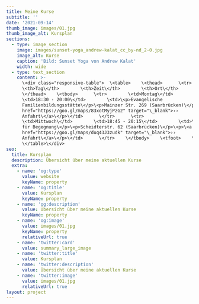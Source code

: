 ```yaml
---
title: Meine Kurse
subtitle: ''
date: '2021-09-14'
thumb_image: images/01.jpg
thumb_image_alt: Kursplan
sections:
  - type: image_section
    image: images/sunset-yoga_andrew-kalat_cc_by-nd_2-0.jpg
    image_alt: Kurse
    caption: 'Bild: Sunset Yoga von Andrew Kalat'
    width: wide
  - type: text_section
    content: >-
      \<div class="responsive-table">  \<table>    \<thead>      \<tr>       
      \<th>Tag\</th>        \<th>Zeit\</th>        \<th>Ort\</th>      \</tr>   
      \</thead>    \<tbody>      \<tr>        \<td>Montag\</td>       
      \<td>18:30 - 20:00\</td>        \<td>\<p>Evangelische
      Familienbildungsstätte\</p>\<p>Mainzer Str. 269 (Saarbrücken)\</p>\<p>\<a
      href="https://goo.gl/maps/83xotMyjPzG2" target="\_blank">››
      Anfahrt\</a>\</p>\</td>      \</tr>      \<tr>       
      \<td>Mittwoch\</td>        \<td>18:45 - 20:15\</td>        \<td>\<p>Raum
      für Begegnung\</p>\<p>Scheidterstr. 62 (Saarbrücken)\</p>\<p>\<a
      href="https://goo.gl/maps/duq43J3zudk" target="\_blank">››
      Anfahrt\</a>\</p>\</td>      \</tr>    \</tbody>    \<tfoot>    \</tfoot> 
      \</table>\</div>
seo:
  title: Kursplan
  description: Übersicht über meine aktuellen Kurse
  extra:
    - name: 'og:type'
      value: website
      keyName: property
    - name: 'og:title'
      value: Kursplan
      keyName: property
    - name: 'og:description'
      value: Übersicht über meine aktuellen Kurse
      keyName: property
    - name: 'og:image'
      value: images/01.jpg
      keyName: property
      relativeUrl: true
    - name: 'twitter:card'
      value: summary_large_image
    - name: 'twitter:title'
      value: Kursplan
    - name: 'twitter:description'
      value: Übersicht über meine aktuellen Kurse
    - name: 'twitter:image'
      value: images/01.jpg
      relativeUrl: true
layout: project
---
```

